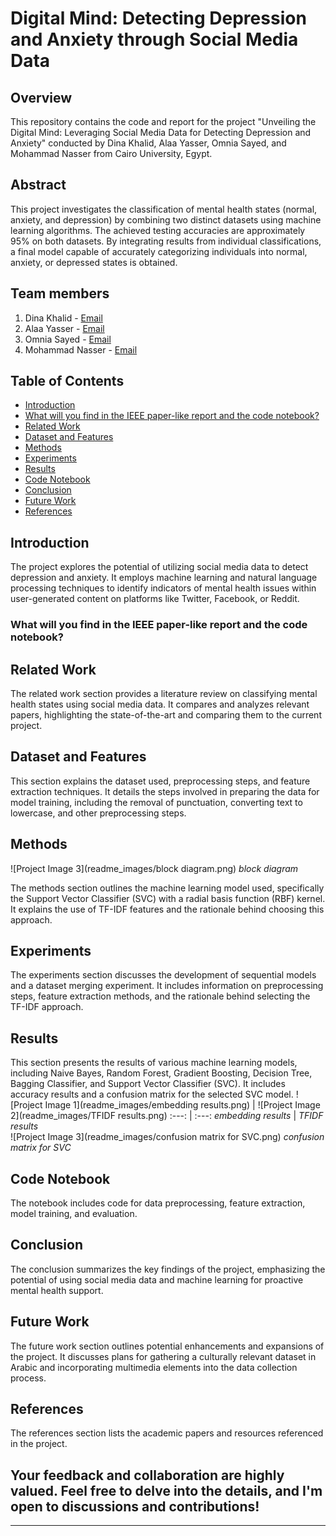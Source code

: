 # Digital Mind: Detecting Depression and Anxiety through Social Media Data

## Overview

This repository contains the code and report for the project "Unveiling the Digital Mind: Leveraging Social Media Data for Detecting Depression and Anxiety" conducted by Dina Khalid, Alaa Yasser, Omnia Sayed, and Mohammad Nasser from Cairo University, Egypt.

## Abstract

This project investigates the classification of mental health states (normal, anxiety, and depression) by combining two distinct datasets using machine learning algorithms. The achieved testing accuracies are approximately 95% on both datasets. By integrating results from individual classifications, a final model capable of accurately categorizing individuals into normal, anxiety, or depressed states is obtained.

## Team members

1. Dina Khalid - [Email](mailto:dina.salama00@eng-st.cu.edu.eg)
2. Alaa Yasser - [Email](mailto:alaa.hameed01@eng-st.cu.edu.eg)
3. Omnia Sayed - [Email](mailto:omnia.hassaunien99@eng-st.cu.edu.eg)
4. Mohammad Nasser - [Email](mailto:mohamed.mohamed0116@eng-st.cu.edu.eg)

## Table of Contents

- [Introduction](#i-introduction)
- [What will you find in the IEEE paper-like report and the code notebook?](#what-will-you-find-in-the-ieee-paper-like-report-and-the-code-notebook)
- [Related Work](#ii-related-work)
- [Dataset and Features](#iii-dataset-and-features)
- [Methods](#iv-methods)
- [Experiments](#v-experiments)
- [Results](#vi-results)
- [Code Notebook](#vii-code-notebook)
- [Conclusion](#viii-conclusion)
- [Future Work](#ix-future-work)
- [References](#references)

## Introduction

The project explores the potential of utilizing social media data to detect depression and anxiety. It employs machine learning and natural language processing techniques to identify indicators of mental health issues within user-generated content on platforms like Twitter, Facebook, or Reddit.

### What will you find in the IEEE paper-like report and the code notebook?
## Related Work

The related work section provides a literature review on classifying mental health states using social media data. It compares and analyzes relevant papers, highlighting the state-of-the-art and comparing them to the current project.

## Dataset and Features

This section explains the dataset used, preprocessing steps, and feature extraction techniques. It details the steps involved in preparing the data for model training, including the removal of punctuation, converting text to lowercase, and other preprocessing steps.

## Methods
![Project Image 3](readme_images/block diagram.png)
*block diagram* 

The methods section outlines the machine learning model used, specifically the Support Vector Classifier (SVC) with a radial basis function (RBF) kernel. It explains the use of TF-IDF features and the rationale behind choosing this approach.

## Experiments

The experiments section discusses the development of sequential models and a dataset merging experiment. It includes information on preprocessing steps, feature extraction methods, and the rationale behind selecting the TF-IDF approach.

## Results

This section presents the results of various machine learning models, including Naive Bayes, Random Forest, Gradient Boosting, Decision Tree, Bagging Classifier, and Support Vector Classifier (SVC). It includes accuracy results and a confusion matrix for the selected SVC model.
![Project Image 1](readme_images/embedding results.png) | ![Project Image 2](readme_images/TFIDF results.png) 
:---: | :---: 
*embedding results* | *TFIDF results* 
<br/>
![Project Image 3](readme_images/confusion matrix for SVC.png)
*confusion matrix for SVC* 
## Code Notebook

The notebook includes code for data preprocessing, feature extraction, model training, and evaluation.

## Conclusion

The conclusion summarizes the key findings of the project, emphasizing the potential of using social media data and machine learning for proactive mental health support.

## Future Work

The future work section outlines potential enhancements and expansions of the project. It discusses plans for gathering a culturally relevant dataset in Arabic and incorporating multimedia elements into the data collection process.

## References

The references section lists the academic papers and resources referenced in the project.

## Your feedback and collaboration are highly valued. Feel free to delve into the details, and I'm open to discussions and contributions!
---

